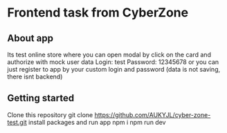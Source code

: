 # Frontend task from CyberZone
## About app
Its test online store where you can open modal by click on the card and authorize with mock user data
Login: test
Password: 12345678
or you can just register to app by your custom login and password (data is not saving, there isnt backend)
## Getting started
Clone this repository
	git clone https://github.com/AUKYJL/cyber-zone-test.git
install packages and run app
	npm i
	npm run dev
